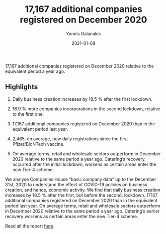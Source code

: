 ﻿---
title: 17,167 additional companies registered on December 2020 
date: 2021-01-08
author: 
 - Yannis Galanakis
---

17,167 additional companies registered on December 2020 relative to the equivalent period a year ago.

<!--more-->

## <i class="far fa-lightbulb"></i>  Highlights

1. Daily business creation increases by 18.5 % after the first lockdown.

2. 16.9 % more companies incorporations in the second lockdown, relative to the first one.

3. 17,167 additional companies registered on December 2020 than in the equivalent period last year.

4. 2,465, on average, new daily registrations since the first Pfizer/BioNTech vaccine.

5. On average terms, retail and wholesale sectors outperform in December 2020 relative to the same period a year ago. Catering’s recovery, occurred after the initial lockdown, worsens as certain areas enter the new Tier-4 scheme.

   

We analyse Companies House “basic company data” up to the December 31st, 2020 to understand the effect of COVID-19 policies on business creation, and hence, economic activity. We find that daily business creation increases by 18.5 % after the first, but before the second, lockdown. 17167 additional companies registered on December 2020 than in the equivalent period last year. On average terms, retail and wholesale sectors outperform in December 2020 relative to the same period a year ago. Catering’s earlier recovery worsens as certain areas enter the new Tier-4 scheme.


Read all the report [here](reports/jan2021/).
